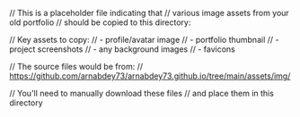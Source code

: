 // This is a placeholder file indicating that
// various image assets from your old portfolio
// should be copied to this directory:

// Key assets to copy:
// - profile/avatar image 
// - portfolio thumbnail
// - project screenshots
// - any background images
// - favicons

// The source files would be from:
// https://github.com/arnabdey73/arnabdey73.github.io/tree/main/assets/img/

// You'll need to manually download these files
// and place them in this directory
